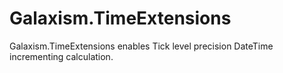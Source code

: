# Galaxism.TimeExtensions

Galaxism.TimeExtensions enables Tick level precision DateTime incrementing calculation.

